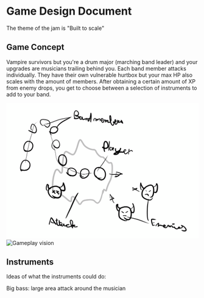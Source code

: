 # Game Design Document

The theme of the jam is "Built to scale"

## Game Concept

Vampire survivors but you're a drum major (marching band leader) and your upgrades are musicians trailing behind you. Each band member attacks individually. They have their own vulnerable hurtbox but your max HP also scales with the amount of members. After obtaining a certain amount of XP from enemy drops, you get to choose between a selection of instruments to add to your band.

<img src="sketches/gameplay_vision_battle.png" alt="Gameplay vision" width="640"/>

<img src="sketches/gamepla_vision_upgrade.png" alt="Gameplay vision" width="640"/>

## Instruments

Ideas of what the instruments could do:

Big bass: large area attack around the musician